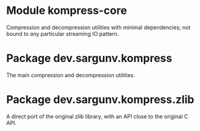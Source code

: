 # Module kompress-core

Compression and decompression utilities with minimal dependencies; not bound to
any particular streaming IO pattern.

# Package dev.sargunv.kompress

The main compression and decompression utilities.

# Package dev.sargunv.kompress.zlib

A direct port of the original zlib library, with an API close to the original C
API.
